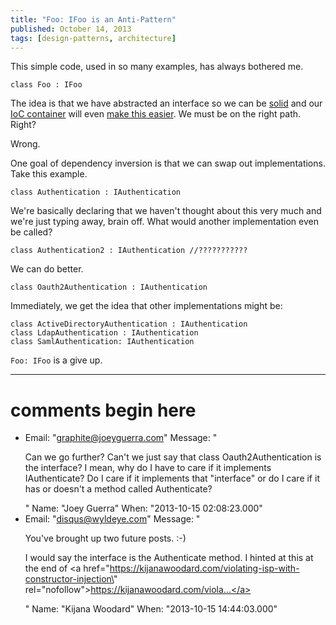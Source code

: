 ```yaml
---
title: "Foo: IFoo is an Anti-Pattern"
published: October 14, 2013
tags: [design-patterns, architecture]
---
```


This simple code, used in so many examples, has always bothered me.

    class Foo : IFoo

The idea is that we have abstracted an interface so we can be [solid] and our [IoC container][questioning] will even [make this easier][ninject]. We must be on the right path. Right?

Wrong.

One goal of dependency inversion is that we can swap out implementations. Take this example.

    class Authentication : IAuthentication

We're basically declaring that we haven't thought about this very much and we're just typing away, brain off. What would another implementation even be called? 

    class Authentication2 : IAuthentication //???????????

We can do better.

    class Oauth2Authentication : IAuthentication

Immediately, we get the idea that other implementations might be:
    
    class ActiveDirectoryAuthentication : IAuthentication
    class LdapAuthentication : IAuthentication
    class SamlAuthentication: IAuthentication

`Foo: IFoo` is a give up.


[solid]: https://en.wikipedia.org/wiki/Dependency_inversion_principle
[questioning]: /questioning-ioc-containers
[ninject]: https://github.com/ninject/ninject.extensions.conventions

---
# comments begin here

- Email: "graphite@joeyguerra.com"
  Message: "<p>Can we go further? Can't we just say that class Oauth2Authentication is the interface? I mean, why do I have to care if it implements IAuthenticate? Do I care if it implements that \"interface\" or do I care if it has or doesn't a method called Authenticate?</p>"
  Name: "Joey Guerra"
  When: "2013-10-15 02:08:23.000"
- Email: "disqus@wyldeye.com"
  Message: "<p>You've brought up two future posts. :-)</p><p>I would say the interface is the Authenticate method. I hinted at this at the end of <a href=\"https://kijanawoodard.com/violating-isp-with-constructor-injection\" rel=\"nofollow\">https://kijanawoodard.com/viola...</a></p>"
  Name: "Kijana Woodard"
  When: "2013-10-15 14:44:03.000"